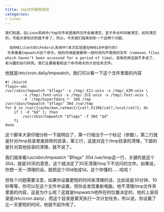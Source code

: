 ```yaml
---
title: tmp文件删除规则
categories:
- Linux
---
```

    我们知道，在Linux系统中/tmp文件夹里面的文件会被清空，至于多长时间被清空，如何清空的，可能大家知识的就不多了，所以，今天我们就来剖析一个这两个问题。

      在RHEL\CentOS\Fedora\系统中(本次实验是在RHEL6中进行的)
     先来看看tmpwatch这个命令，他的作用就是删除一段时间内不使用的文件（removes files which haven’t been accessed for a period of time）。具体的用法就不多说了，有兴趣的自行研究。我们主要看看和这个命令相关的计划任务文件。 


他就是/etc/cron.daily/tmpwatch，我们可以看一下这个文件里面的内容 
```
#! /bin/sh
flags=-umc
/usr/sbin/tmpwatch "$flags" -x /tmp/.X11-unix -x /tmp/.XIM-unix \
        -x /tmp/.font-unix -x /tmp/.ICE-unix -x /tmp/.Test-unix \
        -X '/tmp/hsperfdata_*' 10d /tmp
/usr/sbin/tmpwatch "$flags" 30d /var/tmp
for d in /var/{cache/man,catman}/{cat?,X11R6/cat?,local/cat?}; do
    if [ -d "$d" ]; then
        /usr/sbin/tmpwatch "$flags" -f 30d "$d"
    fi
done
```

这个脚本大家仔细分析一下就明白了，第一行相当于一个标记（参数），第二行就是针对/tmp目录里面排除的目录，第三行，这是对这个/tmp目录的清理，下面的是针对其他目录的清理，就不说了。

我们就来看/usr/sbin/tmpwatch "$flags" 30d /var/tmp这一行，关键的是这个30d，就是30天的意思，这个就决定了30天清理/tmp下不访问的文件。如果说，你想一天一清理的话，就把这个30d改成1d。这个你懂的……哈哈！

但有个问题需要注意，如果你设置更短的时间来清理的话，比如说是30分钟、10秒等等，你可以在这个文件中设置，但你会发现重新电脑，他不清理/tmp文件夹里面的内容，这是为什么呢？这就是tmpwatch他所在的位置决定的，他的上层目录是/etc/cron.daily/，而这个目录是第天执行一次计划任务，所以说，你设置了比一天更短的时间，他就不起作用了。

